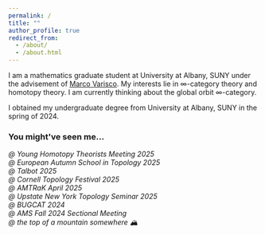 ```yaml
---
permalink: /
title: ""
author_profile: true
redirect_from: 
  - /about/
  - /about.html
---
```


I am a mathematics graduate student at University at Albany, SUNY under the advisement of  <a href="https://varisco.info" target="_blank">Marco Varisco</a>. My interests lie in ∞-category theory and homotopy theory. I am currently thinking about the global orbit ∞-category.

I obtained my undergraduate degree from University at Albany, SUNY in the spring of 2024.

### You might've seen me...  
   
   _@ Young Homotopy Theorists Meeting 2025_  
   _@ European Autumn School in Topology 2025_  
   _@ Talbot 2025_  
   _@ Cornell Topology Festival 2025_  
   _@ AMTRaK April 2025_  
   _@ Upstate New York Topology Seminar 2025_  
   _@ BUGCAT 2024_  
   _@ AMS Fall 2024 Sectional Meeting_  
   _@ the top of a mountain somewhere 🏔️_
